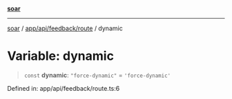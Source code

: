 [**soar**](../../../../../README.md)

***

[soar](../../../../../modules.md) / [app/api/feedback/route](../README.md) / dynamic

# Variable: dynamic

> `const` **dynamic**: `"force-dynamic"` = `'force-dynamic'`

Defined in: app/api/feedback/route.ts:6
